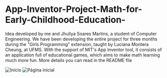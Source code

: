 # App-Inventor-Project-Math-for-Early-Childhood-Education-
Idea developed by me and Jhullya Soares Martins, a student of Computer Engineering. We have been developing the entire project for three months during the "Girls Programming" extension, taught by Luciana Montera Cheung, at UFMS. With the support of MIT's App Inventor tool, it consists of an application full of educational games, which aims to make math learning much more fun. More details you can read in the README file


![Início](https://user-images.githubusercontent.com/73763043/140856669-72664fec-ff64-4e9a-8d4b-039359edb816.png)
![Página inicial](https://user-images.githubusercontent.com/73763043/140857031-7710b614-676c-4e69-8466-d7af1fed4049.png)
